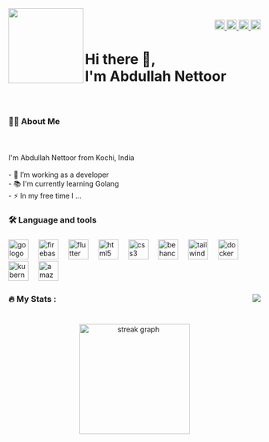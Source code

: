 <img align="left" height="150" src="https://camo.githubusercontent.com/62da68eb62b1e5f175f7d1f0191dd89a653d7908feb22d37d4a0ab07365d6791/68747470733a2f2f6d656469612e67697068792e636f6d2f6d656469612f4d3967624264396e6244724f5475314d71782f67697068792e676966"  />

###

<div align="right">
  <a href="https://medium.com/@abdullahnettoor" target="_blank">
    <img src="https://img.shields.io/static/v1?message=Abdullah Nettoor&logo=medium&label=&color=12100E&logoColor=black&labelColor=fff&style=flat" height="20" alt="medium logo"  />
  </a>
  <a href="https://www.linkedin.com/in/abdullahnettoor" target="_blank">
    <img src="https://img.shields.io/static/v1?message=Abdullah Nettoor&logo=linkedin&label=&color=0077B5&logoColor=blue&labelColor=fff&style=flat" height="20" alt="linkedin logo"  />
  </a>
  <a href="https://www.behance.net/abdullahnettoor" target="_blank">
    <img src="https://img.shields.io/static/v1?message=Abdullah Nettoor&logo=behance&label=&color=1769ff&logoColor=blue&labelColor=fff&style=flat" height="20" alt="behance logo"  />
  </a>
  <a href="https://wa.me/919061904860" target="_blank">
    <img src="https://img.shields.io/static/v1?message=Abdullah Nettoor&logo=whatsapp&label=&color=25D366&logoColor=green&labelColor=fff&style=flat" height="20" alt="whatsapp logo"  />
  </a>
</div>

###

<h1 align="left">Hi there 👋,<br>I'm Abdullah Nettoor</h1>

###

<br clear="both">

<h3 align="left">👩‍💻  About Me</h3>

###

<br clear="both">

<p align="left">I'm Abdullah Nettoor from Kochi, India<br><br>- 🔭 I’m working as a developer<br>- 📚 I'm currently learning Golang<br>- ⚡ In my free time I ...</p>

###

<h3 align="left">🛠 Language and tools</h3>

###

<div align="left">
  <img src="https://skillicons.dev/icons?i=go" height="40" alt="go logo"  />
  <img width="12" />
  <img src="https://skillicons.dev/icons?i=firebase" height="40" alt="firebase logo"  />
  <img width="12" />
  <img src="https://skillicons.dev/icons?i=flutter" height="40" alt="flutter logo"  />
  <img width="12" />
  <img src="https://skillicons.dev/icons?i=html" height="40" alt="html5 logo"  />
  <img width="12" />
  <img src="https://skillicons.dev/icons?i=css" height="40" alt="css3 logo"  />
  <img width="12" />
  <img src="https://cdn.jsdelivr.net/gh/devicons/devicon/icons/behance/behance-original.svg" height="40" alt="behance logo"  />
  <img width="12" />
  <img src="https://skillicons.dev/icons?i=tailwind" height="40" alt="tailwindcss logo"  />
  <img width="12" />
  <img src="https://skillicons.dev/icons?i=docker" height="40" alt="docker logo"  />
  <img width="12" />
  <img src="https://skillicons.dev/icons?i=kubernetes" height="40" alt="kubernetes logo"  />
  <img width="12" />
  <img src="https://skillicons.dev/icons?i=aws" height="40" alt="amazonwebservices logo"  />
</div>

###

<img align="right" src="https://profile-counter.glitch.me/abdullahnettoor/count.svg?"  />

###

<h3 align="left">🔥   My Stats :</h3>

###

<br clear="both">

<div align="center">
  <img src="https://streak-stats.demolab.com?user=abdullahnettoor&locale=en&mode=daily&theme=dark&hide_border=true&border_radius=5&date_format=j M[ Y]&order=3" height="220" alt="streak graph"  />
</div>

###

<div align="left">
</div>

###

